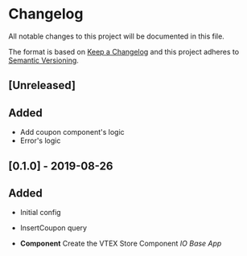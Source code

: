 # Changelog

All notable changes to this project will be documented in this file.

The format is based on [Keep a Changelog](http://keepachangelog.com/en/1.0.0/)
and this project adheres to [Semantic Versioning](http://semver.org/spec/v2.0.0.html).

## [Unreleased]

## Added

- Add coupon component's logic
- Error's logic

## [0.1.0] - 2019-08-26

## Added

- Initial config
- InsertCoupon query

- **Component** Create the VTEX Store Component _IO Base App_
